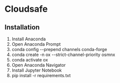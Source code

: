 # Cloudsafe

## Installation

1. Install Anaconda
2. Open Anaconda Prompt
3. conda config --prepend channels conda-forge
4. conda create -n ox --strict-channel-priority osmnx
5. conda activate ox
6. Open Anaconda Navigator
6. Install Jupyter Notebook
7. pip install -r requirements.txt